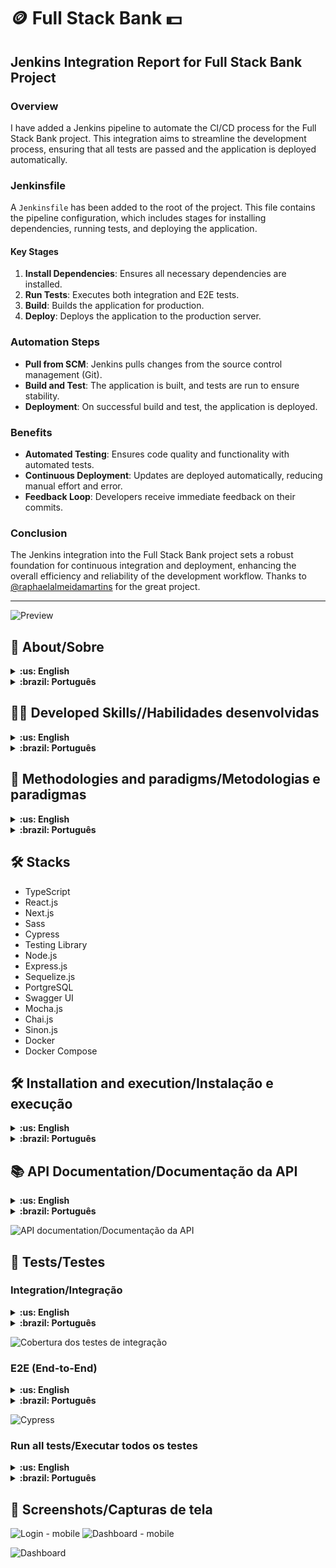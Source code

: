 # :coin: Full Stack Bank :dollar:

## Jenkins Integration Report for Full Stack Bank Project

### Overview

I have added a Jenkins pipeline to automate the CI/CD process for the Full Stack Bank project. This integration aims to streamline the development process, ensuring that all tests are passed and the application is deployed automatically.

### Jenkinsfile

A `Jenkinsfile` has been added to the root of the project. This file contains the pipeline configuration, which includes stages for installing dependencies, running tests, and deploying the application.

#### Key Stages

1. **Install Dependencies**: Ensures all necessary dependencies are installed.
2. **Run Tests**: Executes both integration and E2E tests.
3. **Build**: Builds the application for production.
4. **Deploy**: Deploys the application to the production server.

### Automation Steps

- **Pull from SCM**: Jenkins pulls changes from the source control management (Git).
- **Build and Test**: The application is built, and tests are run to ensure stability.
- **Deployment**: On successful build and test, the application is deployed.

### Benefits

- **Automated Testing**: Ensures code quality and functionality with automated tests.
- **Continuous Deployment**: Updates are deployed automatically, reducing manual effort and error.
- **Feedback Loop**: Developers receive immediate feedback on their commits.

### Conclusion

The Jenkins integration into the Full Stack Bank project sets a robust foundation for continuous integration and deployment, enhancing the overall efficiency and reliability of the development workflow. Thanks to [@raphaelalmeidamartins](https://github.com/raphaelalmeidamartins) for the great project.

---

![Preview](./screenshots/login.png)

## :page_with_curl: About/Sobre

<details>
  <summary markdown="span"><strong>:us: English</strong></summary><br />

Full stack digital wallet application developed in Next.js and Node.js with TypeScript and built with Docker.

**Note:** the application is currently only in Brazilian Portuguese, I want to add an English translation soon.
<br />

</details>

<details>
  <summary markdown="span"><strong>:brazil: Português</strong></summary><br />

Aplicação full stack dockerizada de carteira digital desenvolvida em Next.js e Node.js com TypeScript.
<br />

</details>

## :man_technologist: Developed Skills//Habilidades desenvolvidas

<details>
  <summary markdown="span"><strong>:us: English</strong></summary><br />

- Develop a frontend application with the Netx.js framework and TypeScript
- Use Sass and CSS Modules for frontend styling
- Develop a RESTful API in Node.js with Express.js and TypeScript
- Use an ORM
- Use a PostgreSQL database
- Document the API with Open API and the Swagger UI framework
- Implement backend integration tests using Mocha.js, Chai.js and Sinon.js with 100% coverage
- implement E2E tests with the Cypress framework in conjunction with the Testing Library
- Dockerize the application using Docker Compose
<br />
</details>

<details>
  <summary markdown="span"><strong>:brazil: Português</strong></summary><br />

- Desenvolver uma aplicação frontend com o framework Netx.js e TypeScript
- Utilizar Sass e CSS Modules para a estilização do frontend
- Desenvolver uma API RESTful em Node.js com Express.js e TypeScript
- Utilizar um ORM
- Utilizar um banco de dados PostgreSQL
- Documentar a API com Open API e o framework Swagger UI
- Implementar testes de integração no backend utilizando Mocha.js, Chai.js e Sinon.js com 100% de cobertura
- mplementar testes E2E com o framework Cypress em conjunto com a Testing Library
- Dockerizar a aplicação utilizando Docker Compose
<br />
</details>

## :memo: Methodologies and paradigms/Metodologias e paradigmas

<details>
  <summary markdown="span"><strong>:us: English</strong></summary><br />

- Mobile First
- BEM (Block-Element-Modifier) ​​in CSS
- Object-Oriented Programming (OOP)
- SOLID Principles
<br />
</details>

<details>
  <summary markdown="span"><strong>:brazil: Português</strong></summary><br />

- Mobile First
- Padrão BEM (Block-Element-Modifier) no CSS
- Programação Orientada a Objetos (POO)
- Princípios de SOLID
<br />
</details>

## :hammer_and_wrench: Stacks

- TypeScript
- React.js
- Next.js
- Sass
- Cypress
- Testing Library
- Node.js
- Express.js
- Sequelize.js
- PortgreSQL
- Swagger UI
- Mocha.js
- Chai.js
- Sinon.js
- Docker
- Docker Compose

## :hammer_and_wrench: Installation and execution/Instalação e execução

<details>
  <summary markdown="span"><strong>:us: English</strong></summary><br />

To run this application you need to have **Git**, **Docker**, **Node** and **Docker Compose** installed on your computer. Docker Compose needs to be version **2.5.0** or higher and Node version **16**.

In addition, to run the step-by-step commands below, your operating system must also have a **Bash terminal** installed. If you are using **Linux** or **macOS**, Bash is already installed by default. However, if your system is **Windows**, you may need to do [separate installation](https://www.lifewire.com/install-bash-on-windows-10-4101773).

### 1. In the project root directory, run the command below in the terminal to install the dependencies

```sh
npm install
```

### 2. Start the application containers

```sh
npm run compose:up
```

By running the command above, three containers will be started:

- ng_frontend - mapped on the port 3000
- ng_backend - mapped on the port 3001
- ng_db - mapped on the port 3002

They are the front-end, back-end and the database, respectively. After the containers starts, you can enter the <http://localhost:3000> address in your browser to see the application running.

To stop the containers, run the command below:

```sh
npm run compose:down
```

<br />
</details>

<details>
  <summary markdown="span"><strong>:brazil: Português</strong></summary><br />

Para rodar está aplicação é necessário ter **Git**, **Docker**, **Node** e o **Docker Compose** instalados no seu computador. O Docker Compose precisa estar na versão **2.5.0** ou superior e o Node na versão **16**.

Além disso, para executar os comandos do passo-a-passo abaixo também é necessário que o seu sistema operacional tenha um **terminal Bash** instalado. Caso você esteja utilizando **Linux** ou **macOS**, o Bash já vem instalado por padrão. Porém, se o seu sistema for **Windows**, talvez você precise fazer [a instalação a parte](https://www.lifewire.com/install-bash-on-windows-10-4101773).

### 1. No diretório raiz do projeto, execute o comando baixo no terminal para instalar as dependências

```sh
npm install
```

### 2. Suba os containers da aplicação

```sh
npm run compose:up
```

Executando o comando acima, será criada uma rede de três containers:

- ng_frontend - mapeado na porta 3000
- ng_backend - mapeado na porta 3001
- ng_db - mapeado na pa porta 3002

Se tratam da aplicação frontend, backend e o banco de dados, respectivamente. Depois que eles estiverem rodando, basta acessar o endereço <http://localhost:3000> no seu navegador para utilizar a aplicação.

Para parar os containers, utilize o comando:

```sh
npm run compose:down
```

<br />
</details>

## :books: API Documentation/Documentação da API

<details>
  <summary markdown="span"><strong>:us: English</strong></summary><br />

With the application running, access the <http://localhost:3001/docs> address in your browser to see the API documentation implemented with Swagger UI.
<br />

</details>

<details>
  <summary markdown="span"><strong>:brazil: Português</strong></summary><br />

Com a aplicação em execução, basta acessar o endereço <http://localhost:3001/docs> no seu navegador para visualizar a documentação implementada com o Swagger UI.
<br />

</details>

![API documentation/Documentação da API](./screenshots/api-docs.png)

## :test_tube: Tests/Testes

### Integration/Integração

<details>
  <summary markdown="span"><strong>:us: English</strong></summary><br />

I've implemented backend integration tests with 100% coverage. To check their result, just run the command below in the project root directory:

```sh
npm run test: integration
```

**Note:** to run the integration tests, it is not necessary for the application to be running, as the interaction with the database is mocked and the tests start an instance of the API before being started.
<br />

</details>

<details>
  <summary markdown="span"><strong>:brazil: Português</strong></summary><br />

Implementei testes de integração no backend com 100% de cobertura. Para verificar o resultado deles, basta executar o comando abaixo na raiz do projeto:

```sh
npm run test:integration
```

**Observação:** para rodar os testes de integração, não é necessário que a aplicação esteja rodando, pois a interação com o banco de dados é mockada e os testes iniciam uma instância da API antes de serem iniciados.
<br />

</details>

![Cobertura dos testes de integração](./screenshots/integration-coverage.png)

### E2E (End-to-End)

<details>
  <summary markdown="span"><strong>:us: English</strong></summary><br />

I've also implemented some E2E tests with the Cypress framework in conjunction with the Testing Library to use semantic selectors. **Applications must be running** before running E2E tests.

To open Cypress in the browser, run the command in the project root directory:

```sh
npm run test:e2e:open
```

A window will open with the list of specs, just click one of them to start the tests.

If you prefer, it is also possible to run the E2E tests without the graphical interface by using the command below:

```sh
npm run test:e2e
```

<br />
</details>

<details>
  <summary markdown="span"><strong>:brazil: Português</strong></summary><br />

Também implementei alguns testes E2E com o framework Cypress em conjunto com a Testing Library para utilizar seletores semânticos. **É necessário que as aplicações estejam sendo executadas** antes de rodar os testes E2E.

Para abrir o Cypress no navegador, execute o comando na raiz do projeto:

```sh
npm run test:e2e:open
```

Será aberta uma janela com a lista das specs, basta clicar em alguma delas para que os testes sejam iniciados.

Caso prefira, também é possível rodar os testes E2E sem a interface gráfica utilizando o comando:

```sh
npm run test:e2e
```

<br />
</details>

![Cypress](./screenshots/cypress.png)

### Run all tests/Executar todos os testes

<details>
  <summary markdown="span"><strong>:us: English</strong></summary><br />

Run the command below in the project root directory tp run all integration and E2E tests in sequence in your terminal:

```sh
npm run test
```

**Note:** this command runs the E2E tests without the graphic interface.
<br />

</details>

<details>
  <summary markdown="span"><strong>:brazil: Português</strong></summary><br />

Rode o comando abaixo na raiz do projeto para rodar todos os testes de integração e E2d em sequência no terminal:

```sh
npm run test
```

**Observação:** esse comando roda os testes E2E sem a interface gráfica.
<br />

</details>

## :iphone: Screenshots/Capturas de tela

![Login - mobile](./screenshots/login-mobile.png)
![Dashboard - mobile](./screenshots/dashboard-mobile.png)

![Dashboard](./screenshots//dashboard.png)
